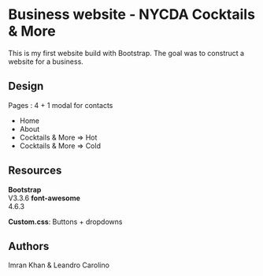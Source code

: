 <h1>Business website - NYCDA Cocktails & More</h1>

This is my first website build with Bootstrap. The goal was to construct a website for a business.

<h2>Design</h2>

Pages	: 4 + 1 modal for contacts

<ul>
	<li>Home</li>
	<li>About</li>
	<li>Cocktails & More => Hot</li>
	<li>Cocktails & More => Cold</li>
</ul>

<h2>Resources</h2>

<strong>Bootstrap</strong><br>
V3.3.6
<strong>font-awesome</strong><br>
4.6.3
	
<strong>Custom.css</strong>: Buttons + dropdowns

<h2>Authors</h2>
Imran Khan & Leandro Carolino








